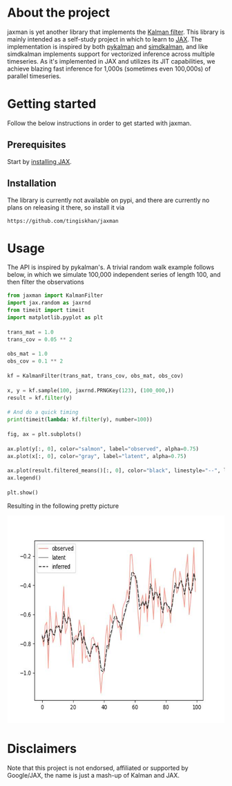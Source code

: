 # About the project
jaxman is yet another library that implements the [Kalman filter](https://en.wikipedia.org/wiki/Kalman_filter). This library is mainly intended as a self-study project in which to learn to [JAX](https://github.com/google/jax). The implementation is inspired by both [pykalman](https://pykalman.github.io/) and [simdkalman](https://github.com/oseiskar/simdkalman), and like simdkalman implements support for vectorized inference across multiple timeseries. As it's implemented in JAX and utilizes its JIT capabilities, we achieve blazing fast inference for 1,000s (sometimes even 100,000s) of parallel timeseries.

# Getting started
Follow the below instructions in order to get started with jaxman.

## Prerequisites
Start by [installing JAX](https://jax.readthedocs.io/en/latest/installation.html).

## Installation
The library is currently not available on pypi, and there are currently no plans on releasing it there, so install it via
```
https://github.com/tingiskhan/jaxman
```

# Usage
The API is inspired by pykalman's. A trivial random walk example follows below, in which we simulate 100,000 independent series of length 100, and then filter the observations
```python
from jaxman import KalmanFilter
import jax.random as jaxrnd
from timeit import timeit
import matplotlib.pyplot as plt

trans_mat = 1.0
trans_cov = 0.05 ** 2

obs_mat = 1.0
obs_cov = 0.1 ** 2

kf = KalmanFilter(trans_mat, trans_cov, obs_mat, obs_cov)

x, y = kf.sample(100, jaxrnd.PRNGKey(123), (100_000,))
result = kf.filter(y)

# And do a quick timing
print(timeit(lambda: kf.filter(y), number=100))

fig, ax = plt.subplots()

ax.plot(y[:, 0], color="salmon", label="observed", alpha=0.75)
ax.plot(x[:, 0], color="gray", label="latent", alpha=0.75)

ax.plot(result.filtered_means()[:, 0], color="black", linestyle="--", label="inferred", alpha=0.75)
ax.legend()

plt.show()
```
Resulting in the following pretty picture

<div align="center"> 
    <img src="./static/filtering.jpg" alt="Logo" width="640" height="480">
</div>

# Disclaimers
Note that this project is not endorsed, affiliated or supported by Google/JAX, the name is just a mash-up of Kalman and JAX.